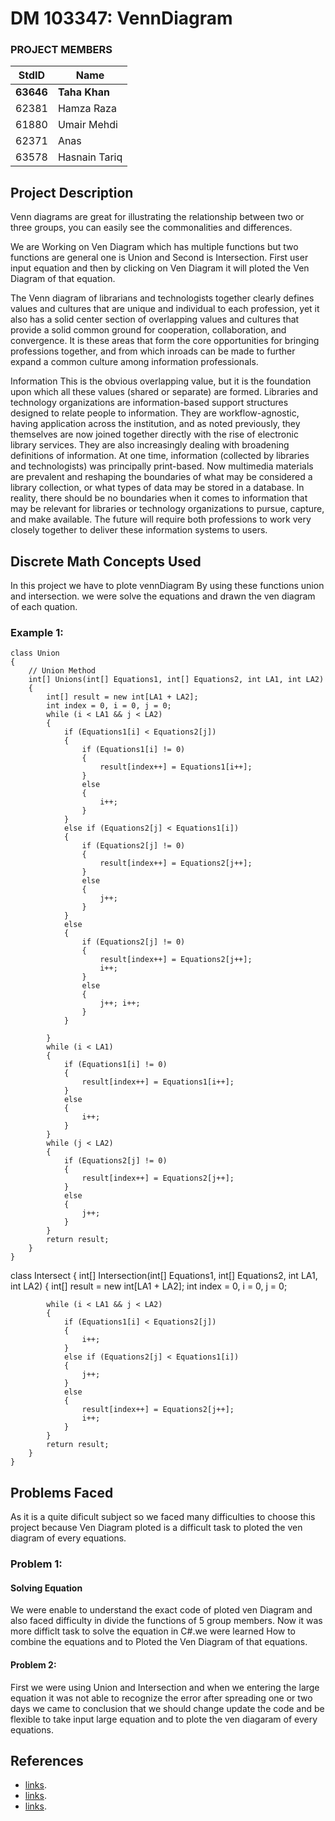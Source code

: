 # DM 103347: VennDiagram

### PROJECT MEMBERS
StdID | Name
------------ | -------------
**63646** | **Taha Khan** 
62381 | Hamza Raza 
61880 | Umair Mehdi
62371 | Anas
63578 | Hasnain Tariq

## Project Description 

Venn diagrams are great for illustrating the relationship between two or three groups, you can easily see the commonalities and differences.

We are Working on Ven Diagram which has multiple functions but two functions are general  one is Union and Second is Intersection. First user input equation and then by clicking on Ven Diagram it will ploted the Ven Diagram of that equation.

The Venn diagram of librarians and technologists together clearly defines values and cultures that are unique and individual to each profession, yet it also has a solid center section of overlapping values and cultures that provide a solid common ground for cooperation, collaboration, and convergence. It is these areas that form the core opportunities for bringing professions together, and from which inroads can be made to further expand a common culture among information professionals.

Information
This is the obvious overlapping value, but it is the foundation upon which all these values (shared or separate) are formed. Libraries and technology organizations are information-based support structures designed to relate people to information. They are workflow-agnostic, having application across the institution, and as noted previously, they themselves are now joined together directly with the rise of electronic library services. They are also increasingly dealing with broadening definitions of information. At one time, information (collected by libraries and technologists) was principally print-based. Now multimedia materials are prevalent and reshaping the boundaries of what may be considered a library collection, or what types of data may be stored in a database. In reality, there should be no boundaries when it comes to information that may be relevant for libraries or technology organizations to pursue, capture, and make available. The future will require both professions to work very closely together to deliver these information systems to users.

## Discrete Math Concepts Used 
In this project we have to  plote vennDiagram By using these functions union and intersection.
we were solve the equations and drawn the ven diagram of each quation.

### Example 1: 

    class Union
    {
        // Union Method 
        int[] Unions(int[] Equations1, int[] Equations2, int LA1, int LA2)
        {
            int[] result = new int[LA1 + LA2];
            int index = 0, i = 0, j = 0;
            while (i < LA1 && j < LA2)
            {
                if (Equations1[i] < Equations2[j])
                {
                    if (Equations1[i] != 0)
                    {
                        result[index++] = Equations1[i++];
                    }
                    else
                    {
                        i++;
                    }
                }
                else if (Equations2[j] < Equations1[i])
                {
                    if (Equations2[j] != 0)
                    {
                        result[index++] = Equations2[j++];
                    }
                    else
                    {
                        j++;
                    }
                }
                else
                {
                    if (Equations2[j] != 0)
                    {
                        result[index++] = Equations2[j++];
                        i++;
                    }
                    else
                    {
                        j++; i++;
                    }
                }

            }
            while (i < LA1)
            {
                if (Equations1[i] != 0)
                {
                    result[index++] = Equations1[i++];
                }
                else
                {
                    i++;
                }
            }
            while (j < LA2)
            {
                if (Equations2[j] != 0)
                {
                    result[index++] = Equations2[j++];
                }
                else
                {
                    j++;
                }
            }
            return result;
        }
    }
class Intersect
    {
        int[] Intersection(int[] Equations1, int[] Equations2, int LA1, int LA2)
        {
            int[] result = new int[LA1 + LA2];
            int index = 0, i = 0, j = 0;

            while (i < LA1 && j < LA2)
            {
                if (Equations1[i] < Equations2[j])
                {
                    i++;
                }
                else if (Equations2[j] < Equations1[i])
                {
                    j++;
                }
                else
                {
                    result[index++] = Equations2[j++];
                    i++;
                }
            }
            return result;
        }
    }


## Problems Faced
As it is a quite dificult subject so we faced many difficulties to choose this project because Ven Diagram ploted is a difficult task to ploted the ven diagram of every equations.

### Problem 1: 

#### Solving Equation
We were enable to understand the exact code of ploted ven Diagram and also faced difficulty in divide the functions of 5 group members. 
Now it was more difficlt task to solve the equation in C#.we were learned How to combine the equations and to Ploted the Ven Diagram of that equations.  

#### Problem 2: 
First we were using Union and Intersection and when we entering the large equation it was not able to recognize the error after spreading one or two days we came to conclusion that we should change update the code and be flexible to take input large equation and to plote the ven diagaram of every equations.  
## References
- [links](https://alstatr.blogspot.com/2013/11/python-venn-diagram.html).
- [links](https://stackoverflow.com/questions/25541036/creating-venn-diagram-in-c-sharp-win-form).
- [links](https://forums.asp.net/t/2085449.aspx?Making+Groups+as+a+Venn+Diagram+in+C+).

